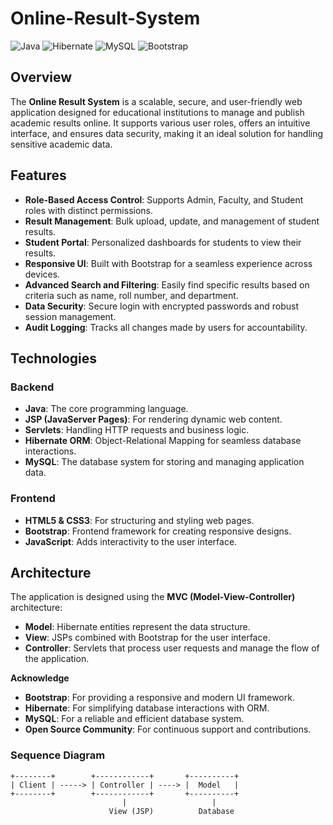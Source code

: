 # Online-Result-System
![Java](https://img.shields.io/badge/Java-ED8B00?style=for-the-badge&logo=java&logoColor=white)
![Hibernate](https://img.shields.io/badge/Hibernate-59666C?style=for-the-badge&logo=hibernate&logoColor=white)
![MySQL](https://img.shields.io/badge/MySQL-4479A1?style=for-the-badge&logo=mysql&logoColor=white)
![Bootstrap](https://img.shields.io/badge/Bootstrap-563D7C?style=for-the-badge&logo=bootstrap&logoColor=white)

## Overview

The **Online Result System** is a scalable, secure, and user-friendly web application designed for educational institutions to manage and publish academic results online. It supports various user roles, offers an intuitive interface, and ensures data security, making it an ideal solution for handling sensitive academic data.

## Features

- **Role-Based Access Control**: Supports Admin, Faculty, and Student roles with distinct permissions.
- **Result Management**: Bulk upload, update, and management of student results.
- **Student Portal**: Personalized dashboards for students to view their results.
- **Responsive UI**: Built with Bootstrap for a seamless experience across devices.
- **Advanced Search and Filtering**: Easily find specific results based on criteria such as name, roll number, and 
                                     department.
- **Data Security**: Secure login with encrypted passwords and robust session management.
- **Audit Logging**: Tracks all changes made by users for accountability.

## Technologies

### Backend
- **Java**: The core programming language.
- **JSP (JavaServer Pages)**: For rendering dynamic web content.
- **Servlets**: Handling HTTP requests and business logic.
- **Hibernate ORM**: Object-Relational Mapping for seamless database interactions.
- **MySQL**: The database system for storing and managing application data.

### Frontend
- **HTML5 & CSS3**: For structuring and styling web pages.
- **Bootstrap**: Frontend framework for creating responsive designs.
- **JavaScript**: Adds interactivity to the user interface.

## Architecture

The application is designed using the **MVC (Model-View-Controller)** architecture:

- **Model**: Hibernate entities represent the data structure.
- **View**: JSPs combined with Bootstrap for the user interface.
- **Controller**: Servlets that process user requests and manage the flow of the application.

**Acknowledge**

- **Bootstrap**: For providing a responsive and modern UI framework.
- **Hibernate**: For simplifying database interactions with ORM.
- **MySQL**: For a reliable and efficient database system.
- **Open Source Community**: For continuous support and contributions.

### Sequence Diagram

```plaintext
+--------+        +------------+       +----------+
| Client | -----> | Controller | ----> |  Model   |
+--------+        +------------+       +----------+
                         |                   |
                      View (JSP)          Database


